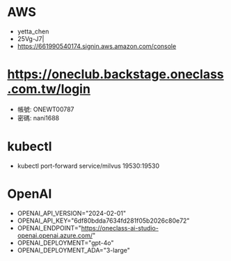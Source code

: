 # AWS
- yetta_chen
- 25Vg-J7|
- https://661990540174.signin.aws.amazon.com/console

# https://oneclub.backstage.oneclass.com.tw/login
- 帳號: ONEWT00787
- 密碼: nani1688

# kubectl
- kubectl port-forward service/milvus 19530:19530

# OpenAI
- OPENAI_API_VERSION="2024-02-01"
- OPENAI_API_KEY="6df80bdda7634fd281f05b2026c80e72"
- OPENAI_ENDPOINT="https://oneclass-ai-studio-openai.openai.azure.com/"
- OPENAI_DEPLOYMENT="gpt-4o"
- OPENAI_DEPLOYMENT_ADA="3-large"